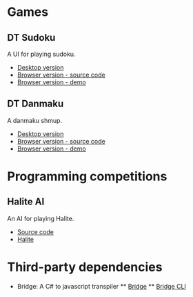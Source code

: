 # Games

## DT Sudoku

A UI for playing sudoku.

* [Desktop version](https://github.com/dtsudo/DT-Sudoku)
* [Browser version - source code](https://github.com/dtsudo/DT-Sudoku-Web-Browser-Version)
* [Browser version - demo](https://github.com/dtsudo/DT-Sudoku-Web-Browser-Version-Demo)

## DT Danmaku

A danmaku shmup.

* [Desktop version](https://github.com/dtsudo/DT-Danmaku-v1.00)
* [Browser version - source code](https://github.com/dtsudo/DT-Danmaku-v1.00-Web-Browser-Version)
* [Browser version - demo](https://github.com/dtsudo/DT-Danmaku-v1.00-Web-Browser-Version-Demo)

# Programming competitions

## Halite AI

An AI for playing Halite.

* [Source code](https://github.com/dtsudo/HaliteAI)
* [Halite](https://github.com/dtsudo/Halite)

# Third-party dependencies

* Bridge: A C# to javascript transpiler
** [Bridge](https://github.com/dtsudo/Bridge)
** [Bridge CLI](https://github.com/dtsudo/CLI)
